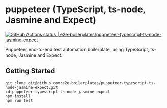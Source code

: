 # puppeteer (TypeScript, ts-node, Jasmine and Expect)
[![GitHub Actions status | e2e-boilerplates/puppeteer-typescript-ts-node-jasmine-expect](https://github.com/e2e-boilerplates/puppeteer-typescript-ts-node-jasmine-expect/workflows/puppeteer-typescript-ts-node-jasmine-expect/badge.svg)](https://github.com/e2e-boilerplates/puppeteer-typescript-ts-node-jasmine-expect/actions?workflow=puppeteer-typescript-ts-node-jasmine-expect)

Puppeteer end-to-end test automation boilerplate, using TypeScript, ts-node, Jasmine and Expect.

## Getting Started

    git clone git@github.com:e2e-boilerplates/puppeteer-typescript-ts-node-jasmine-expect.git
    cd puppeteer-typescript-ts-node-jasmine-expect
    npm install
    npm run test
